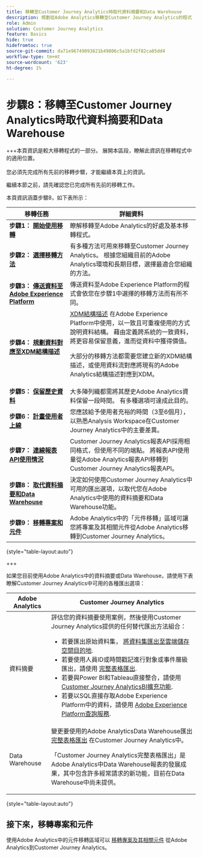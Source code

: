 ```yaml
---
title: 移轉至Customer Journey Analytics時取代資料摘要和Data Warehouse
description: 規劃從Adobe Analytics移轉至Customer Journey Analytics的程式
role: Admin
solution: Customer Journey Analytics
feature: Basics
hide: true
hidefromtoc: true
source-git-commit: da71e96749093821b49806c5a1bfd2f82ca85dd4
workflow-type: tm+mt
source-wordcount: '623'
ht-degree: 1%

---
```


# 步驟8：移轉至Customer Journey Analytics時取代資料摘要和Data Warehouse

+++本頁資訊是較大移轉程式的一部分。 展開本區段，瞭解此資訊在移轉程式中的適用位置。 </br></br>您必須先完成所有先前的移轉步驟，才能繼續本頁上的資訊。

繼續本節之前，請先確認您已完成所有先前的移轉工作。

本頁資訊涵蓋步驟8，如下表所示：

| 移轉任務 | 詳細資料 |
|---------|----------|
| **步驟1： [開始使用移轉](/help/getting-started/cja-migration/cja-migration-getstarted.md)** | 瞭解移轉至Adobe Analytics的好處及基本移轉程式。 |
| **步驟2： [選擇移轉方法](/help/getting-started/cja-migration/cja-migration-method.md)** | 有多種方法可用來移轉至Customer Journey Analytics。 根據您組織目前的Adobe Analytics環境和長期目標，選擇最適合您組織的方法。 |
| **步驟3： [傳送資料至Adobe Experience Platform](/help/getting-started/cja-migration/cja-migration-send-to-platform.md)** | 傳送資料至Adobe Experience Platform的程式會依您在步驟1中選擇的移轉方法而有所不同。 |
| **步驟4： [規劃資料對應至XDM結構描述](/help/getting-started/cja-migration/cja-migration-xdm.md)** | [XDM結構描述](https://experienceleague.adobe.com/en/docs/experience-platform/xdm/home#xdm-schemas) 在Adobe Experience Platform中使用，以一致且可重複使用的方式說明資料結構。 藉由定義跨系統的一致資料，將更容易保留意義，進而從資料中獲得價值。<p>大部分的移轉方法都需要您建立新的XDM結構描述，或使用資料流對應將現有的Adobe Analytics結構描述對應到XDM。</p> |
| **步驟5： [保留歷史資料](/help/getting-started/cja-migration/cja-migration-historical-data.md)** | 大多陣列織都需將其歷史Adobe Analytics資料保留一段時間。 有多種選項可達成此目的。 |
| **步驟6： [計畫使用者上線](/help/getting-started/cja-migration/cja-migration-onboarding.md)** | 您應該給予使用者充裕的時間（3至6個月），以熟悉Analysis Workspace在Customer Journey Analytics中的主要差異。 |
| **步驟7： [連線報表API使用情況](/help/getting-started/cja-migration/cja-migration-api.md)** | Customer Journey Analytics報表API採用相同格式，但使用不同的端點。 將報表API使用量從Adobe Analytics報表API移轉到Customer Journey Analytics報表API。 |
| <span class="preview">**步驟8： [取代資料摘要和Data Warehouse](/help/getting-started/cja-migration/cja-migration-export-options.md)**</span> | <span class="preview">決定如何使用Customer Journey Analytics中可用的匯出選項，以取代您在Adobe Analytics中使用的資料摘要和Data Warehouse功能。</span> |
| **步驟9： [移轉專案和元件](/help/getting-started/cja-migration/cja-migration-projects.md)** | Adobe Analytics中的「元件移轉」區域可讓您將專案及其相關元件從Adobe Analytics移轉到Customer Journey Analytics。 |

{style="table-layout:auto"}

+++

如果您目前使用Adobe Analytics中的資料摘要或Data Warehouse，請使用下表瞭解Customer Journey Analytics中可用的各種匯出選項：

| Adobe Analytics | Customer Journey Analytics |
|---------|----------|
| 資料摘要 | 評估您的資料摘要使用案例，然後使用Customer Journey Analytics提供的任何替代匯出方法組合： <ul><li>若要匯出原始資料集， [將資料集匯出至雲端儲存空間目的地](https://experienceleague.adobe.com/en/docs/experience-platform/destinations/ui/activate/export-datasets). &#x200B;</li><li>若要使用人員ID或時間戳記進行對象或事件層級匯出，請使用 [完整表格匯出](/help/analysis-workspace/export/export-cloud.md). &#x200B;</li><li>若要與Power BI和Tableau直接整合，請使用 [Customer Journey AnalyticsBI擴充功能](https://experienceleague.adobe.com/en/docs/analytics-platform/using/cja-dataviews/bi-extension). &#x200B;</li><li>若要以SQL直接存取Adobe Experience Platform中的資料，請使用 [Adobe Experience Platform查詢服務](https://experienceleague.adobe.com/en/docs/experience-platform/query/home).</li></ul> |
| Data Warehouse | 變更要使用的Adobe AnalyticsData Warehouse匯出 [完整表格匯出](/help/analysis-workspace/export/export-cloud.md) 在Customer Journey Analytics中。<p>「Customer Journey Analytics完整表格匯出」是Adobe Analytics中Data Warehouse報表的發展成果，其中包含許多經常請求的新功能，目前在Data Warehouse中尚未提供。</p> |

{style="table-layout:auto"}

## 接下來，移轉專案和元件

使用Adobe Analytics中的元件移轉區域可以 [移轉專案及其相關元件](/help/getting-started/cja-migration/cja-migration-projects.md) 從Adobe Analytics到Customer Journey Analytics。
